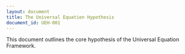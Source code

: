 ```yaml
---
layout: document
title: The Universal Equation Hypothesis
document_id: UEH-001
---
```

This document outlines the core hypothesis of the Universal Equation Framework.